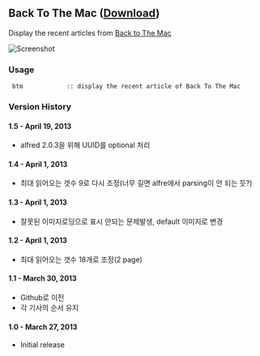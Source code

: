 ## Back To The Mac ([Download](https://raw.github.com/jmjeong/alfred-extension/master/backtothemac/BackToTheMac.alfredworkflow))

Display the recent articles from [Back to The Mac](http://macnews.tistory.com)

![Screenshot](https://raw.github.com/jmjeong/alfred-extension/master/backtothemac/screenshot.png)

###  Usage

```
 btm            :: display the recent article of Back To The Mac
```

### Version History 

#### 1.5 - April 19, 2013

- alfred 2.0.3을 위해 UUID를 optional 처리

#### 1.4 - April 1, 2013

- 최대 읽어오는 갯수 9로 다시 조정(너무 길면 alfre에서 parsing이 안 되는 듯?)

#### 1.3 - April 1, 2013

- 잘못된 이미지로딩으로 표시 안되는 문제발생, default 이미지로 변경

#### 1.2 - April 1, 2013

- 최대 읽어오는 갯수 18개로 조정(2 page)

#### 1.1 - March 30, 2013

- Github로 이전
- 각 기사의 순서 유지

#### 1.0 - March 27, 2013

- Initial release

